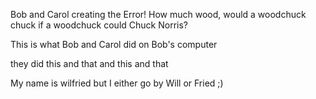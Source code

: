 
Bob and Carol creating the Error!
How much wood, would a woodchuck chuck if a woodchuck could Chuck Norris?

This is what Bob and Carol did on Bob's computer 

they did this and that and this and that

My name is wilfried but I either go by Will or Fried ;)

